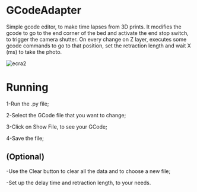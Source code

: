 # GCodeAdapter

Simple gcode editor, to make time lapses from 3D prints. It modifies the gcode to go to the end corner of the bed and activate the end stop switch, to trigger the camera shutter. On every change on Z layer, executes some gcode commands to go to that position, set the retraction length and wait X (ms) to take the photo.

![ecra2](https://user-images.githubusercontent.com/6796382/54046496-7004b000-41cc-11e9-9a10-e89fb255f0b0.PNG)

# Running

1-Run the .py file;

2-Select the GCode file that you want to change;

3-Click on Show File, to see your GCode;

4-Save the file;

(Optional)
-
-Use the Clear button to clear all the data and to choose a new file;

-Set up the delay time and retraction length, to your needs.
